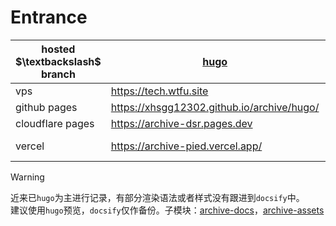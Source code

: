 # Entrance

| hosted $\textbackslash$ branch   | [hugo](https://github.com/xhsgg12302/archive/tree/hugo)  | [docsify](https://github.com/xhsgg12302/archive/tree/docsify) |
| --                               | --                                                       | --                                                            |
|  vps                             | https://tech.wtfu.site                                   | ~https://docs.wtfu.site~                                      |
|  github pages                    | https://xhsgg12302.github.io/archive/hugo/               | ~https://xhsgg12302.github.io/archive/docsify/#/~             |
| cloudflare pages                 | https://archive-dsr.pages.dev                            | ~https://wtfu.pages.dev/#/~ [repo:knownledges]                |
| vercel                           | https://archive-pied.vercel.app/                         | ~https://knownledges.vercel.app/#/~ [repo:knownledges]        |

> [!WARNING]
> 近来已`hugo`为主进行记录，有部分渲染语法或者样式没有跟进到`docsify`中。
> <br>建议使用`hugo`预览，`docsify`仅作备份。子模块：[archive-docs](https://github.com/xhsgg12302/archive-docs)，[archive-assets](https://github.com/xhsgg12302/archive-assets)
